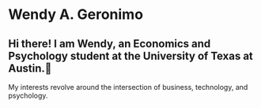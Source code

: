 # Wendy A. Geronimo

## Hi there! I am Wendy, an Economics and Psychology student at the University of Texas at Austin.👋

My interests revolve around the intersection of business, technology, and psychology.





